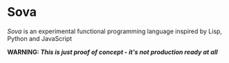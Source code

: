 # Sova

<i>Sova</i> is an experimental functional programming language inspired by Lisp, Python and JavaScript

**WARNING: _This is just proof of concept - it's not production ready at all_**
